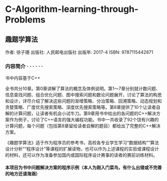 # C-Algorithm-learning-through-Problems
## 趣题学算法
作者: 徐子珊 
出版社: 人民邮电出版社
出版年: 2017-4
ISBN: 9787115442871

### 内容简介  · · · · · ·
书中内容基于C++

全书共分10章。第0章讲解了算法的概念及体例说明。第1～7章分别就计数问题、信息查找问题、组合优化问题、图中搜索问题和数论问题展开，讨论了算法的构思和设计，详尽介绍了解决这些问题的渐增策略、分治策略、回溯策略、动态规划和贪婪策略、广度优先搜索策略、深度优先搜索策略等。第8章提供了10个让读者自解的计算问题，让读者有机会小试牛刀。第9章用书中给出的各问题的C++解决方案作为例子，讨论了C++语言的强大编程功能。书中一共收录了92个饶有兴趣的计算问题，每个问题（包括第8章留给读者自解的题目）都给出了完整的C++解决方案。

《趣题学算法》适于作为程序员的参考书，高校各专业学生学习“数据结构”“算法设计分析”“程序设计”等课程的扩展读物，也可以作为上述课程的实验或课程设计的材料，还可以作为准备参加国内或国际程序设计赛事的读者的赛前训练材料。

#### 本项目为书中问题解决方案的程序示例（本人为刚入门菜鸟，有什么出错或不完善的地方还请海涵）
